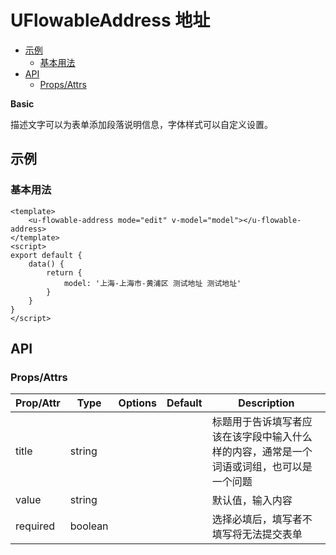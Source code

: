 <!-- 该 README.md 根据 api.yaml 和 docs/*.md 自动生成，为了方便在 GitHub 和 NPM 上查阅。如需修改，请查看源文件 -->

# UFlowableAddress 地址

- [示例](#示例)
    - [基本用法](#基本用法)
- [API]()
    - [Props/Attrs](#propsattrs)

**Basic**

描述文字可以为表单添加段落说明信息，字体样式可以自定义设置。

## 示例
### 基本用法

```vue
<template>
    <u-flowable-address mode="edit" v-model="model"></u-flowable-address>
</template>
<script>
export default {
    data() {
        return {
            model: '上海-上海市-黄浦区 测试地址 测试地址'
        }
    }
}
</script>
```

## API
### Props/Attrs

| Prop/Attr | Type | Options | Default | Description |
| --------- | ---- | ------- | ------- | ----------- |
| title | string |  |  | 标题用于告诉填写者应该在该字段中输入什么样的内容，通常是一个词语或词组，也可以是一个问题 |
| value | string |  |  | 默认值，输入内容 |
| required | boolean |  |  | 选择必填后，填写者不填写将无法提交表单 |

